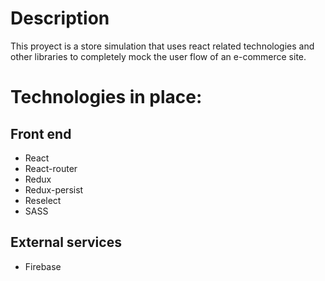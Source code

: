 # Description
This proyect is a store simulation that uses react related technologies and other libraries to completely mock the user flow of an e-commerce site.

# Technologies in place:
## Front end
- React
- React-router
- Redux
- Redux-persist
- Reselect
- SASS
## External services
- Firebase
